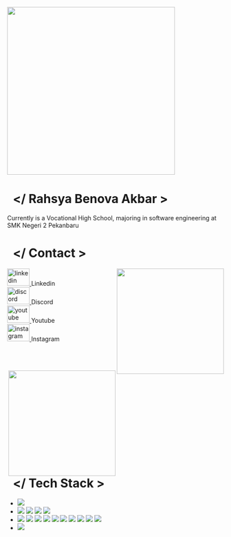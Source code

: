 
<p float="center">
  <a href="https://instagram.com/rahsyabenova" target="_blank"><img src="https://cdn.discordapp.com/attachments/1265564622551781380/1267673430187049012/Logo_Rahsya_Benova_Akbar.png?ex=66a9a461&is=66a852e1&hm=30b12d2c98188d38a4138a75d52b4cd4cd5843079dc3ab9dd81f8cc5d724ab7b&)" align="center" width="390"></a>

<p float="left">

  <!-- Info -->
  <p float="left px-5">
    <h1>&nbsp; &lt;/ Rahsya Benova Akbar &gt; </h1>
    Currently is a Vocational High School, majoring in software engineering at SMK Negeri 2 Pekanbaru <br/>
  </p>
  
 <!-- Contact -->
   <p float="left">
    <h1>&nbsp; &lt;/ Contact &gt; </h1>
    <div align="left" dir="auto">
          <img src="https://cdn.discordapp.com/attachments/1265564622551781380/1267671011621601351/mengkul.jpg?ex=66a9a221&is=66a850a1&hm=548e49d20bf27e56e23e0bec0c25d114240c39f199284bbb6352b6d34217fe87&" width=249 height=245 width="auto" align="right">
            <a href="www.linkedin.com/in/rahsya-benova-akbar-88576031b" target="_blank">
              <img src="https://raw.githubusercontent.com/maurodesouza/profile-readme-generator/master/src/assets/icons/social/linkedin/default.svg" target="_blank" width="52" height="40" alt="linkedin logo" style="max-width: 100%;">
            </a> Linkedin <br>
            <a href="https://discord.com/users/rahsya_benova" target="_blank" rel="nofollow">
              <img src="https://raw.githubusercontent.com/maurodesouza/profile-readme-generator/master/src/assets/icons/social/discord/default.svg"  target="_blank"width="52" height="40" alt="discord logo" style="max-width: 100%;">
            </a> Discord <br>
            <a href="https://www.youtube.com/@rahsyaganteng" target="_blank" rel="nofollow">
              <img src="https://raw.githubusercontent.com/maurodesouza/profile-readme-generator/master/src/assets/icons/social/youtube/default.svg" target="_blank" width="52" height="40" alt="youtube logo" style="max-width: 100%;">
            </a> Youtube <br>
            <a href="https://www.instagram.com/rahsyabenova/" target="_blank" rel="nofollow">
              <img src="https://raw.githubusercontent.com/maurodesouza/profile-readme-generator/master/src/assets/icons/social/instagram/default.svg"  target="_blank"width="52" height="40" alt="instagram logo" style="max-width: 100%;">
            </a> Instagram <br>
            <br> <br> <br>
      </div>
    </p>  
<!-- tech -->
<!-- tech -->
    <p float="left">
  <img src="https://cdn.discordapp.com/attachments/906608326274609152/1266783574464528555/808829950840799292.gif?ex=66a667a3&is=66a51623&hm=7328351cb3576849148cb1ce6db71aa586229d721471df39f97a89de1d39699d&" width=249 height=245 width="auto" align="right">
  <h1>&nbsp; &lt;/ Tech Stack &gt; </h1>
  <p float="left">
    <ul>
      <li> 
        <img src="https://img.shields.io/badge/Windows-0078D6?style=for-the-badge&logo=windows&logoColor=white" target="_blank">
      </li>
      <li>
        <img src="https://img.shields.io/badge/Visual_Studio-5C2D91?style=for-the-badge&logo=visual%20studio&logoColor=white">
        <img src="https://img.shields.io/badge/Visual_Studio_Code-0078D4?style=for-the-badge&logo=visual%20studio%20code&logoColor=white">
        <img src="https://img.shields.io/badge/Android_Studio-3DDC84?style=for-the-badge&logo=android-studio&logoColor=white">
        <img src="https://img.shields.io/badge/Arduino_IDE-00979D?style=for-the-badge&logo=arduino&logoColor=white">
      </li>
      <li>
        <img src="https://img.shields.io/badge/C-00599C?style=for-the-badge&logo=c&logoColor=white">
        <img src="https://img.shields.io/badge/C++-00599C?style=for-the-badge&logo=C%2B%2B&logoColor=white">
        <img src="https://img.shields.io/badge/HTML-239120?style=for-the-badge&logo=html5&logoColor=white">
        <img src="https://img.shields.io/badge/CSS-239120?&style=for-the-badge&logo=css3&logoColor=white">
        <img src="https://img.shields.io/badge/PHP-777BB4?style=for-the-badge&logo=php&logoColor=white">
        <img src="https://img.shields.io/badge/Laravel-FF2D20?style=for-the-badge&logo=laravel&logoColor=white">
        <img src="https://img.shields.io/badge/Python-3776AB?style=for-the-badge&logo=python&logoColor=white">
        <img src="https://img.shields.io/badge/Kotlin-0095D5?&style=for-the-badge&logo=kotlin&logoColor=white">
        <img src="https://img.shields.io/badge/Dart-0175C2?style=for-the-badge&logo=dart&logoColor=white">
        <img src="https://img.shields.io/badge/Flutter-02569B?style=for-the-badge&logo=flutter&logoColor=white">
      </li>
      <li>
        <img src="https://img.shields.io/badge/mySQL-00758F?style=for-the-badge&logo=mysql&logoColor=white">
      </li>
    </ul>
  </p>
</p>
